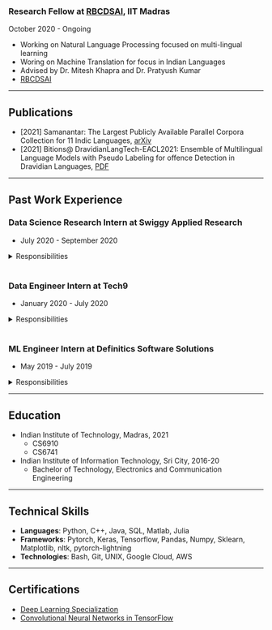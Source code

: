 ### Research Fellow at [RBCDSAI](https://rbcdsai.iitm.ac.in/), IIT Madras
October 2020 - Ongoing
 - Working on Natural Language Processing focused on multi-lingual learning
 - Woring on Machine Translation for focus in Indian Languages
 - Advised by Dr. Mitesh Khapra and Dr. Pratyush Kumar
 - [RBCDSAI](https://rbcdsai.iitm.ac.in/people/sumanth-doddapaneni/)

---

## Publications
  - [2021] Samanantar: The Largest Publicly Available Parallel Corpora Collection for 11 Indic Languages, [arXiv](https://arxiv.org/abs/2104.05596)
  - [2021] Bitions@ DravidianLangTech-EACL2021: Ensemble of Multilingual Language Models with Pseudo Labeling for offence Detection in Dravidian Languages, [PDF](https://www.aclweb.org/anthology/2021.dravidianlangtech-1.42/)

---

## Past Work Experience 

### Data Science Research Intern at Swiggy Applied Research
 - July 2020 - September 2020
<details><summary>Responsibilities</summary>
 - Worked on Named Entity Recognition for chat data
 - Created custom tool on AWS Groundtruth for NER Annotation
 - Responsible for ideation and experiment design
</details>

<br>

### Data Engineer Intern at Tech9
 - January 2020 - July 2020
<details><summary>Responsibilities</summary>
- Developed Multi-Class Classification Models for Fintech Company
- Created Visualization Dashboards with Dash
- Created custom Docker Containers and hosted them as End-Points on AWS
- Developed Classification Models for Media Company
- Created parallelized web crawlers for acquiring data
- Carried out EDA and pointed out valuable insights
</details>

<br>

### ML Engineer Intern at Definitics Software Solutions
 - May 2019 - July 2019
<details><summary>Responsibilities</summary>
- Developed Deep Learning models for Object Detection and Recognition that automates the survey process by Road Transport Authorities
- Developed end to end solution for automating the survey process
- Created and Trained Object Detection Networks for higher accuracy and lower latency
- Created Android Appliation for real-time detections and visualizations
</details>

---
## Education
- Indian Institute of Technology, Madras, 2021
    - CS6910
    - CS6741
- Indian Institute of Information Technology, Sri City, 2016-20
    - Bachelor of Technology, Electronics and Communication Engineering 


---
## Technical Skills
- **Languages**: Python, C++, Java, SQL, Matlab, Julia
- **Frameworks**: Pytorch, Keras, Tensorflow, Pandas, Numpy, Sklearn, Matplotlib, nltk, pytorch-lightning
- **Technologies**: Bash, Git, UNIX, Google Cloud, AWS
  
---
## Certifications

- [Deep Learning Specialization](https://www.coursera.org/account/accomplishments/specialization/PYEDU9NDWFU9)
- [Convolutional Neural Networks in TensorFlow](https://www.coursera.org/account/accomplishments/verify/GWBUUYMGVQW8)
